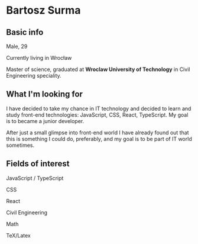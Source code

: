 # Bartosz Surma

## Basic info

Male, 29

Currently living in Wrocław

Master of science, graduated at __Wroclaw University of Technology__ in Civil Engineering speciality.

## What I'm looking for

I have decided to take my chance in IT technology and decided to learn and study front-end technologies: JavaScript, CSS, React, TypeScript. My goal is to became a junior developer. 

After just a small glimpse into front-end world I have already found out that this is something I could do, preferably, and my goal is to be part of IT world sometimes.

## Fields of interest

JavaScript / TypeScript

CSS

React

Civil Engineering

Math

TeX/Latex
